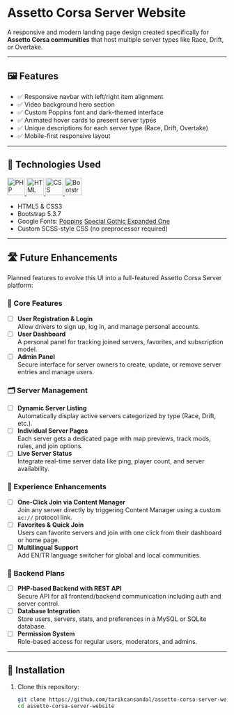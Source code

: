 # Assetto Corsa Server Website

A responsive and modern landing page design created specifically for **Assetto Corsa communities** that host multiple server types like Race, Drift, or Overtake.

---

## 🖼️ Features

- ✅ Responsive navbar with left/right item alignment
- ✅ Video background hero section
- ✅ Custom Poppins font and dark-themed interface
- ✅ Animated hover cards to present server types
- ✅ Unique descriptions for each server type (Race, Drift, Overtake)
- ✅ Mobile-first responsive layout

---

## 🚀 Technologies Used

<p align="left">
  <a href="https://www.php.net/" target="_blank" rel="noreferrer">
    <img src="https://cdn.jsdelivr.net/gh/devicons/devicon/icons/php/php-original.svg" alt="PHP" width="40" height="40"/>
  </a>
  <a href="https://developer.mozilla.org/en-US/docs/Web/HTML" target="_blank" rel="noreferrer">
    <img src="https://cdn.jsdelivr.net/gh/devicons/devicon/icons/html5/html5-original.svg" alt="HTML" width="40" height="40"/>
  </a>
  <a href="https://developer.mozilla.org/en-US/docs/Web/CSS" target="_blank" rel="noreferrer">
    <img src="https://cdn.jsdelivr.net/gh/devicons/devicon/icons/css3/css3-original.svg" alt="CSS" width="40" height="40"/>
  </a>
  <a href="https://getbootstrap.com/" target="_blank" rel="noreferrer">
    <img src="https://cdn.jsdelivr.net/gh/devicons/devicon/icons/bootstrap/bootstrap-original.svg" alt="Bootstrap" width="40" height="40"/>
  </a>
</p>

- HTML5 & CSS3
- Bootstrap 5.3.7
- Google Fonts: [Poppins](https://fonts.google.com/specimen/Poppins) [Special Gothic Expanded One](https://fonts.google.com/specimen/Special+Gothic+Expanded+One)
- Custom SCSS-style CSS (no preprocessor required)

---

## 🛣️ Future Enhancements

Planned features to evolve this UI into a full-featured Assetto Corsa Server platform:

### 🧩 Core Features
- [ ] **User Registration & Login**  
      Allow drivers to sign up, log in, and manage personal accounts.
- [ ] **User Dashboard**  
      A personal panel for tracking joined servers, favorites, and subscription model.
- [ ] **Admin Panel**  
      Secure interface for server owners to create, update, or remove server entries and manage users.

### 🗂️ Server Management
- [ ] **Dynamic Server Listing**  
      Automatically display active servers categorized by type (Race, Drift, etc.).
- [ ] **Individual Server Pages**  
      Each server gets a dedicated page with map previews, track mods, rules, and join options.
- [ ] **Live Server Status**  
      Integrate real-time server data like ping, player count, and server availability.

### 🚀 Experience Enhancements
- [ ] **One-Click Join via Content Manager**  
      Join any server directly by triggering Content Manager using a custom `ac://` protocol link.
- [ ] **Favorites & Quick Join**  
      Users can favorite servers and join with one click from their dashboard or home page.
- [ ] **Multilingual Support**  
      Add EN/TR language switcher for global and local communities.

### 🔧 Backend Plans
- [ ] **PHP-based Backend with REST API**  
      Secure API for all frontend/backend communication including auth and server control.
- [ ] **Database Integration**  
      Store users, servers, stats, and preferences in a MySQL or SQLite database.
- [ ] **Permission System**  
      Role-based access for regular users, moderators, and admins.

---

## 🔧 Installation

1. Clone this repository:

   ```bash
   git clone https://github.com/tarikcansandal/assetto-corsa-server-website.git
   cd assetto-corsa-server-website
